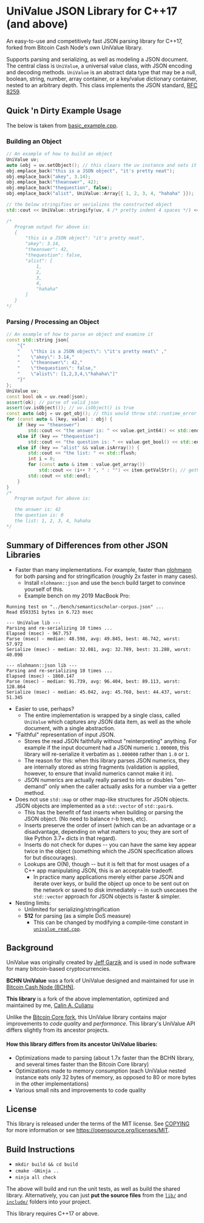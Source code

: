 # UniValue JSON Library for C++17 (and above)

An easy-to-use and competitively fast JSON parsing library for C++17, forked from Bitcoin Cash Node's own UniValue library.

Supports parsing and serializing, as well as modeling a JSON document.  The central class is `UniValue`, a universal value class, with JSON encoding and decoding methods. `UniValue` is an abstract data type that may be a null, boolean, string, number, array container, or a key/value dictionary container, nested to an arbitrary depth. This class implements  the JSON standard, [RFC 8259](https://tools.ietf.org/html/rfc8259).

## Quick 'n Dirty Example Usage

The below is taken from [basic_example.cpp](examples/basic_example.cpp).

### Building an Object
```c++
// An example of how to build an object
UniValue uv;
auto &obj = uv.setObject(); // this clears the uv instance and sets it to type VOBJ, returning a reference to the underlying Object
obj.emplace_back("this is a JSON object", "it's pretty neat");
obj.emplace_back("akey", 3.14);
obj.emplace_back("theanswer", 42);
obj.emplace_back("thequestion", false);
obj.emplace_back("alist", UniValue::Array{{ 1, 2, 3, 4, "hahaha" }});

// the below stringifies or serializes the constructed object
std::cout << UniValue::stringify(uv, 4 /* pretty indent 4 spaces */) << std::endl;

/*
   Program output for above is:
   {
       "this is a JSON object": "it's pretty neat",
       "akey": 3.14,
       "theanswer": 42,
       "thequestion": false,
       "alist": [
           1,
           2,
           3,
           4,
           "hahaha"
       ]
   }
*/
```

### Parsing / Processing an Object

```c++
// An example of how to parse an object and examine it
const std::string json{
    "{"
    "    \"this is a JSON object\": \"it's pretty neat\" ,"
    "    \"akey\": 3.14,"
    "    \"theanswer\": 42,"
    "    \"thequestion\": false,"
    "    \"alist\": [1,2,3,4,\"hahaha\"]"
    "}"
};
UniValue uv;
const bool ok = uv.read(json);
assert(ok); // parse of valid json
assert(uv.isObject()); // uv.isObject() is true
const auto &obj = uv.get_obj(); // this would throw std::runtime_error if !uv.isObject()
for (const auto & [key, value] : obj) {
    if (key == "theanswer")
        std::cout << "the answer is: " << value.get_int64() << std::endl; // throws if the value is not numeric
    else if (key == "thequestion")
        std::cout << "the question is: " << value.get_bool() << std::endl; // throws if value is not boolean
    else if (key == "alist" && value.isArray()) {
        std::cout << "the list: " << std::flush;
        int i = 0;
        for (const auto & item : value.get_array())
            std::cout << (i++ ? ", " : "") << item.getValStr(); // getValStr() returns the contents of either a numeric or a string
        std::cout << std::endl;
    }
}
/*
   Program output for above is:

   the answer is: 42
   the question is: 0
   the list: 1, 2, 3, 4, hahaha
*/
```

## Summary of Differences from other JSON Libraries

- Faster than many implementations.  For example, faster than [nlohmann](https://github.com/nlohmann/json) for both parsing and for stringification (roughly 2x faster in many cases).
  - Install `nlohmann::json` and use the `bench` build target to convince yourself of this.
  - Example bench on my 2019 MacBook Pro:
```
Running test on "../bench/semanticscholar-corpus.json" ...
Read 8593351 bytes in 6.723 msec

--- UniValue lib ---
Parsing and re-serializing 10 times ...
Elapsed (msec) - 967.757
Parse (msec) - median: 48.598, avg: 49.845, best: 46.742, worst: 57.972
Serialize (msec) - median: 32.081, avg: 32.789, best: 31.280, worst: 40.098

--- nlohmann::json lib ---
Parsing and re-serializing 10 times ...
Elapsed (msec) - 1860.147
Parse (msec) - median: 91.739, avg: 96.404, best: 89.113, worst: 128.864
Serialize (msec) - median: 45.042, avg: 45.768, best: 44.437, worst: 51.345
```
- Easier to use, perhaps?
  - The entire implementation is wrapped by a single class, called `UniValue` which captures any JSON data item, as well as the whole document, with a single abstraction.
- "Faithful" representation of input JSON.
  - Stores the read JSON faithfully without "reinterpreting" anything.  For example if the input document had a JSON numeric `1.000000`, this library will re-serialize it verbatim as `1.000000` rather than `1.0` or `1`.
   - The reason for this: when this library parses JSON numerics, they are internally stored as string fragments (validation is applied, however, to ensure that invalid numerics cannot make it in).
   - JSON numerics are actually really parsed to ints or doubles "on-demand" only when the caller actually asks for a number via a getter method.
- Does not use `std::map` or other map-like structures for JSON objects.  JSON objects are implemented as a `std::vector` of `std::pair`s.
   - This has the benefit of fast inserts when building or parsing the JSON object. (No need to balance r-b trees, etc).
   - Inserts preserve the order of insert (which can be an advantage  or a disadvantage, depending on what matters to you; they are sort of like Python 3.7+ dicts in that regard).
   - Inserts do not check for dupes -- you can have the same key appear twice in the object (something which the JSON specification allows for but discourages).
   - Lookups are O(N), though -- but it is felt that for most usages of a C++ app manipulating JSON, this is an acceptable tradeoff.
     - In practice many applications merely either parse JSON and iterate over keys, or build the object up once to be sent out on the network or saved to disk immediately -- in such usecases the `std::vector` approach for JSON objects is faster & simpler.
- Nesting limits:
  - Unlimited for serializing/stringification
  - **512** for parsing (as a simple DoS measure)
    - This can be changed by modifying a compile-time constant in [`univalue_read.cpp`](https://github.com/cculianu/univalue/blob/master/lib/univalue_read.cpp#L31).

## Background

UniValue was originally created by [Jeff Garzik](https://github.com/jgarzik/univalue/) and is used in node software for many bitcoin-based cryptocurrencies.

**BCHN UniValue** was a fork of UniValue designed and maintained for use in [Bitcoin Cash Node (BCHN)](https://bitcoincashnode.org/).

**This library** is a fork of the above implementation, optimized and maintained by me, [Calin A. Culianu](mailto:calin.culianu@gmail.com)

Unlike the [Bitcoin Core fork](https://github.com/bitcoin-core/univalue/), this UniValue library contains major improvements to *code quality* and *performance*. This library's UniValue API differs slightly from its ancestor projects.

#### How this library differs from its ancestor UniValue libaries:

- Optimizations made to parsing (about 1.7x faster than the BCHN library, and several times faster than the Bitcoin Core library)
- Optimizations made to memory consumption (each UniValue nested instance eats only 32 bytes of memory, as opposed to 80 or more bytes in the other implementations)
- Various small nits and improvements to code quality

## License

This library is released under the terms of the MIT license. See [COPYING](COPYING) for more information or see <https://opensource.org/licenses/MIT>.

## Build Instructions

- `mkdir build && cd build`
- `cmake -GNinja ..`
- `ninja all check`

The above will build and run the unit tests, as well as build the shared library. Alternatively, you can just **put the source files** from the [`lib/`](lib) and [`include/`](include) folders into your project.  

This library requires C++17 or above.
